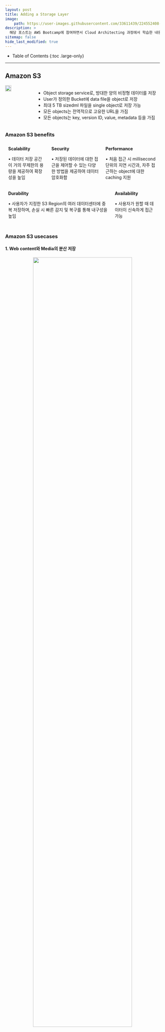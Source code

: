 ```yaml
---
layout: post
title: Adding a Storage Layer
image:
    path: https://user-images.githubusercontent.com/33611439/224552408-9e7cc8ab-aa49-4e4e-b906-d532786045e5.png
description: >
  해당 포스트는 AWS Bootcamp에 참여하면서 Cloud Architecting 과정에서 학습한 내용을 정리한 글입니다.
sitemap: false
hide_last_modified: true
---
```


- Table of Contents
{:toc .large-only}

<style>	
	.column {
	  flex: 33.33%;
    padding: 10px;
	}
	.container {
    display: flex;
	}	

  .image {
    text-align:center;
    margin-bottom:1%;
  }
</style>

---
## Amazon S3

<div style="display:flex">
  <img width="20%" src="https://user-images.githubusercontent.com/33611439/225034487-68424958-aa8d-436c-a5da-5cacea0eea36.png">
  <ul>
    <li> Object storage service로, 방대한 양의 비정형 데이터를 저장 </li>
    <li> User가 정의한 Bucket에 data file을 object로 저장 </li>
    <li> 최대 5 TB sizedml 파일을 single object로 저장 가능 </li>
    <li> 모든 objects는 전역적으로 고유한 URL을 가짐 </li>
    <li> 모든 objects는 key, version ID, value, metadata 등을 가짐 </li>
  </ul>
</div>

### Amazon S3 benefits


<div class="container">
    <div class="column">
      <strong> Scalability </strong> <br>
      <p> • 데이터 저장 공간이 거의 무제한의 용량을 제공하여 확장성을 높임</p>
    </div>
    <div class="column">
      <strong> Security </strong>
      <p> • 저장된 데이터에 대한 접근을 제어할 수 있는 다양한 방법을 제공하여 데이터 암호화함</p>
    </div>
    <div class="column">
      <strong>Performance</strong>
      <p> • 처음 접근 시 millisecond 단위의 지연 시간과, 자주 접근하는 object에 대한 caching 지원</p>
    </div>
</div>

<div class="container">
    <div class="column">
      <strong>Durability</strong>
      <p> • 사용자가 지정한 S3 Region의 여러 데이터센터에 중복 저장하며, 손실 시 빠른 감지 및 복구를 통해 내구성을 높임 </p>
    </div>
    <div class="column">
      <strong>Availability</strong>
      <p> • 사용자가 원할 때 데이터이 신속하게 접근 가능</p>
    </div>
</div>

### Amazon S3 usecases

#### 1. Web content와 Media의 분산 저장 

<div class="image">
  <img width="80%" src="https://user-images.githubusercontent.com/33611439/225069448-7075cbfd-bcd9-4c98-b9b7-c64c3a02a2b8.png">
</div>

필요에 따라 CloudFront를 사용하여 Client에게 빠르게 데이터 전달하는 구조
{:.figcaption}

**• 저장 과정에서 Objects의 보안 방식 종류**

① 3가지의 일반적인 Bucket의 **보안 방식**

<div class="image">
  <img width="100%" src="https://user-images.githubusercontent.com/33611439/225071096-4abe0f3c-da0e-42d0-b00d-e3a1865870a0.png">
</div>

<div class="container">
    <div class="column">
      Default security 설정으로, 일반적인 User는 S3 Bucket과 Object에 접근 불가능
    </div>
    <div class="column">
      임의의 User의 Public access가 가능하도록 Security setting한 경우
    </div>
    <div class="column">
      최소 권한 원칙을 적용하여, S3 Bucket 접근이 필요한 User에게 권한 부여
    </div>
</div>
{:.figcaption}

② Amazon S3에 저장된 Objects를 **암호화**하는 2가지 방식

<div class="container">
    <div class="column">
      <strong>Server-side encryption</strong>
      <ul>
        <li> Amazon S3의 Bucket의 암호화 기능(default)사용</li>
        <li> Disk의 Object에 쓰기 전 암호화, User가 해당 Object를 Download 전 복호화</li>
      </ul>
    </div>
    <div class="column">
      <strong>Client-side encryption</strong>
      <ul>
        <li> Client가 data를 암호화한 후 S3에 upload </li>
        <li> Object마다 다른 암호화 mechanism 적용 가능 </li>
      </ul>
    </div>
</div>

#### 2. 정적 Content hosting

<div class="image">
  <img width="100%" src="https://user-images.githubusercontent.com/33611439/225085438-406eb244-5aa1-4149-9231-bf7fdc91837a.png">
</div>

Bucket의 Website hosting 설정 및 Public access 설정을 통해 Static content를 활용한 Website 구축 가능
{:.figcaption}

① Amazon S3의 Content update시 이전 내용들을 백업하는 방법 -> **Versioning**

<div class="container">
  <ul class="column">
    <li> S3에 저장하는 File을 Version별로 저장하여 Overwrites or Delete에 대한 Penalty를 protect </li>
    <li> 매번 upload 시 new version을 생성 </li>
    <li> Object의 삭제 or 이전 버전 복원 과정이 편해짐 </li>
    <li> S3 Versioning의 3가지 상태 
      <ol>
        <li> Default : Versioning 비활성화 </li>
        <li> Versioning 활성화 </li>
        <li> Versioning 중지(활성화를 적용하면 취소 불가능) </li>
      </ol>
    </li>
  </ul>

  <img class="column" 
  style="max-width:60%; height:40%; margin-top: 10%" 
  src="https://user-images.githubusercontent.com/33611439/225182622-8eca9d7b-9a27-4563-929d-362a52d2253e.png">

</div>

② Cross-Orgin Resource Sharing(CORS) 지원

<div class="image">
  <img width="90%" src="https://user-images.githubusercontent.com/33611439/225208090-4d00baef-530b-45c8-b368-65fa0c410f3b.png">
</div>

User가 생성한 CORS configuration을 적용하는 예시
{:.figcaption}

- XML document를 사용하여 CORS configuration을 적용하는 방법
<ol style="padding-left: 50px">
  <li> S3 Bucket에 접근 가능하도록 설정 </li>
  <li> Web site에 사용할 HTTP method 종류를 사용 가능하도록 설정 </li>
  <li> 다른 필요한 설정 정보 설정 </li>
</ol>


#### 3. Computation & analytics를 위한 Data store

<div class="image">
  <img width="100%" src="https://user-images.githubusercontent.com/33611439/225246706-887b91da-66d2-48e4-aa1d-bb4f6844e9fa.png">
</div>

Data 통합 및 computation을 위한 준비 패턴에 대한 예시
{:.figcaption}

- **다량의 raw data를 computation & analytics 하는 과정**
<ol style="padding-left: 50px">
  <li> 유저가 원하는 조건의 instance(EC2,EMR 등)를 생성 가능한 경우, 이를 생성하고 compute capacity를 사용할 수 있도록 가동 </li>
  <li> 처리되지 않은 raw data가 저장된 S3로부터 computation을 위한 data 추출 </li>
  <li> 데이터 통합 및 변환 알고리즘을 통해 데이터를 변환 </li>
  <li> 결과 데이터를 다른 S3 Bucket에 Load </li>
  <li> Load 후 비용 절감을 위해 compute capacity 종료 </li>
  <li> Amazon QuickSignt를 통해 처리된 데이터에서 유의미한 정보 추출 </li>
</ol>

#### 4. Back up and archive critical data

<div class="image">
  <img width="90%" src="https://user-images.githubusercontent.com/33611439/225313477-7d1f6ec3-b36a-4c64-a046-f5a456033be5.png">
</div>

On-premise data와 EC2 Data를 S3에 Backup하는 예시
{:.figcaption}

- S3가 Strongly consistent가 유지되는 이유 -> **Read after write consistency**

<div class="image">
  <img width="70%" src="https://user-images.githubusercontent.com/33611439/225318415-bdf339ff-7a7a-42b3-95e2-72e5b14a415f.png">
</div>

Object를 PUT 후, 즉시 Read 했을 때 동일한 version의 object를 가져옴
{:.figcaption}

S3 buckets의 objects에 모든 GET, LIST, PUT operation이 consistency가 지켜짐
{:.note}

---
## Storing data in Amazon S3

#### 1. Amazon S3 and Amazon S3 Glacier torage classes

<div class="image">
  <img width="662" src="https://user-images.githubusercontent.com/33611439/225635156-1a587855-c151-4965-8072-049225a7cc88.png">
</div>

---
## Moving data to and from Amazom S3


---
## Choosing Regions for your architecture



